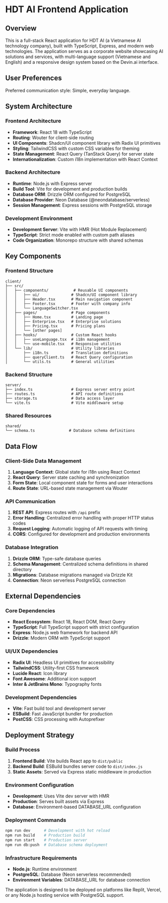 # HDT AI Frontend Application

## Overview

This is a full-stack React application for HDT AI (a Vietnamese AI technology company), built with TypeScript, Express, and modern web technologies. The application serves as a corporate website showcasing AI solutions and services, with multi-language support (Vietnamese and English) and a responsive design system based on the Devin.ai interface.

## User Preferences

Preferred communication style: Simple, everyday language.

## System Architecture

### Frontend Architecture
- **Framework**: React 18 with TypeScript
- **Routing**: Wouter for client-side routing
- **UI Components**: Shadcn/UI component library with Radix UI primitives
- **Styling**: TailwindCSS with custom CSS variables for theming
- **State Management**: React Query (TanStack Query) for server state
- **Internationalization**: Custom i18n implementation with React Context

### Backend Architecture
- **Runtime**: Node.js with Express server
- **Build Tool**: Vite for development and production builds
- **Database ORM**: Drizzle ORM configured for PostgreSQL
- **Database Provider**: Neon Database (@neondatabase/serverless)
- **Session Management**: Express sessions with PostgreSQL storage

### Development Environment
- **Development Server**: Vite with HMR (Hot Module Replacement)
- **TypeScript**: Strict mode enabled with custom path aliases
- **Code Organization**: Monorepo structure with shared schemas

## Key Components

### Frontend Structure
```
client/
├── src/
│   ├── components/           # Reusable UI components
│   │   ├── ui/              # Shadcn/UI component library
│   │   ├── Header.tsx       # Main navigation component
│   │   ├── Footer.tsx       # Footer with company info
│   │   └── LanguageSwitcher.tsx
│   ├── pages/               # Page components
│   │   ├── Home.tsx         # Landing page
│   │   ├── Enterprise.tsx   # Enterprise solutions
│   │   ├── Pricing.tsx      # Pricing plans
│   │   └── [other pages]
│   ├── hooks/               # Custom React hooks
│   │   ├── useLanguage.tsx  # i18n management
│   │   └── use-mobile.tsx   # Responsive utilities
│   └── lib/                 # Utility libraries
│       ├── i18n.ts          # Translation definitions
│       ├── queryClient.ts   # React Query configuration
│       └── utils.ts         # General utilities
```

### Backend Structure
```
server/
├── index.ts                 # Express server entry point
├── routes.ts                # API route definitions
├── storage.ts               # Data access layer
└── vite.ts                  # Vite middleware setup
```

### Shared Resources
```
shared/
└── schema.ts               # Database schema definitions
```

## Data Flow

### Client-Side Data Management
1. **Language Context**: Global state for i18n using React Context
2. **React Query**: Server state caching and synchronization
3. **Form State**: Local component state for forms and user interactions
4. **Route State**: URL-based state management via Wouter

### API Communication
1. **REST API**: Express routes with `/api` prefix
2. **Error Handling**: Centralized error handling with proper HTTP status codes
3. **Request Logging**: Automatic logging of API requests with timing
4. **CORS**: Configured for development and production environments

### Database Integration
1. **Drizzle ORM**: Type-safe database queries
2. **Schema Management**: Centralized schema definitions in shared directory
3. **Migrations**: Database migrations managed via Drizzle Kit
4. **Connection**: Neon serverless PostgreSQL connection

## External Dependencies

### Core Dependencies
- **React Ecosystem**: React 18, React DOM, React Query
- **TypeScript**: Full TypeScript support with strict configuration
- **Express**: Node.js web framework for backend API
- **Drizzle**: Modern ORM with TypeScript support

### UI/UX Dependencies
- **Radix UI**: Headless UI primitives for accessibility
- **TailwindCSS**: Utility-first CSS framework
- **Lucide React**: Icon library
- **Font Awesome**: Additional icon support
- **Inter & JetBrains Mono**: Typography fonts

### Development Dependencies
- **Vite**: Fast build tool and development server
- **ESBuild**: Fast JavaScript bundler for production
- **PostCSS**: CSS processing with Autoprefixer

## Deployment Strategy

### Build Process
1. **Frontend Build**: Vite builds React app to `dist/public`
2. **Backend Build**: ESBuild bundles server code to `dist/index.js`
3. **Static Assets**: Served via Express static middleware in production

### Environment Configuration
- **Development**: Uses Vite dev server with HMR
- **Production**: Serves built assets via Express
- **Database**: Environment-based DATABASE_URL configuration

### Deployment Commands
```bash
npm run dev      # Development with hot reload
npm run build    # Production build
npm run start    # Production server
npm run db:push  # Database schema deployment
```

### Infrastructure Requirements
- **Node.js**: Runtime environment
- **PostgreSQL**: Database (Neon serverless recommended)
- **Environment Variables**: DATABASE_URL for database connection

The application is designed to be deployed on platforms like Replit, Vercel, or any Node.js hosting service with PostgreSQL support.